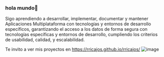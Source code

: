 ### hola mundo👋

Sigo aprendiendo a desarrollar, implementar, documentar y mantener Aplicaciones Multiplataforma con tecnologías y entornos de desarrollo específicos, garantizando el acceso a los datos de forma segura con tecnologías específicas y entornos de desarrollo, cumpliendo los criterios de usabilidad, calidad, y escalabilidad.

Te invito a ver mis proyectos en https://rricajos.github.io/rricajos/
![image](https://github.com/rricajos/rricajos/assets/81053395/befa0b58-05c0-49dd-9d87-a01c2896a161)



<!--
**rricajos/rricajos** is a ✨ _special_ ✨ repository because its `README.md` (this file) appears on your GitHub profile.

Here are some ideas to get you started:

- 🔭 I’m currently working on ...
- 🌱 I’m currently learning ...
- 👯 I’m looking to collaborate on ...
- 🤔 I’m looking for help with ...
- 💬 Ask me about ...
- 📫 How to reach me: ...
- 😄 Pronouns: ...
- ⚡ Fun fact: ...
-->
